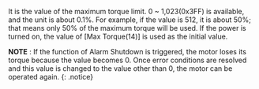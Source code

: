 It is the value of the maximum torque limit.
0 ~ 1,023(0x3FF) is available, and the unit is about 0.1%.
For example, if the value is 512, it is about 50%; that means only 50% of the maximum torque will be used.
If the power is turned on, the value of [Max Torque(14)] is used as the initial value.

**NOTE** : If the function of Alarm Shutdown is triggered, the motor loses its torque because the value becomes 0. Once error conditions are resolved and this value is changed to the value other than 0, the motor can be operated again.
{: .notice}
